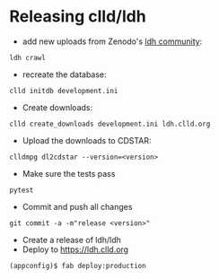 
Releasing clld/ldh
==================

- add new uploads from Zenodo's [ldh community](https://zenodo.org/communities/ldh):
```shell
ldh crawl
```
- recreate the database:
```shell
clld initdb development.ini
```

- Create downloads:
```shell
clld create_downloads development.ini ldh.clld.org 
```

- Upload the downloads to CDSTAR:
```shell
clldmpg dl2cdstar --version=<version>
```

- Make sure the tests pass
```shell
pytest
```

- Commit and push all changes
```
git commit -a -m"release <version>"
```

- Create a release of ldh/ldh
- Deploy to https://ldh.clld.org
```
(appconfig)$ fab deploy:production
```

